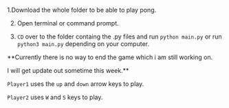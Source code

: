 1.Download the whole folder to be able to play pong.

2. Open terminal or command prompt.

3. `CD` over to the folder containg the .py files and run  `python main.py` or run `python3 main.py` depending on your computer.

**Currently there is no way to end the game which i am still working on. 

I will get update out sometime this week.**


`Player1` uses the `up` and `down` arrow keys to play.

`Player2` uses `W` and `S` keys to play.

